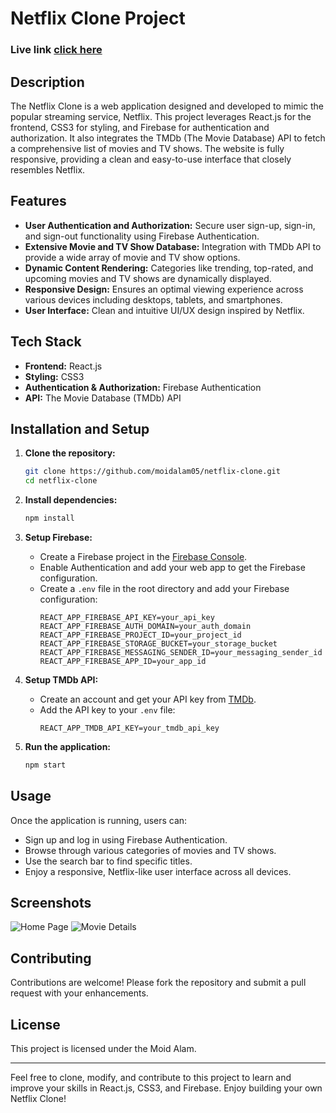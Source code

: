 # Netflix Clone Project

### Live link [click here](https://thenetflix-clone.netlify.app/)

## Description
The Netflix Clone is a web application designed and developed to mimic the popular streaming service, Netflix. This project leverages React.js for the frontend, CSS3 for styling, and Firebase for authentication and authorization. It also integrates the TMDb (The Movie Database) API to fetch a comprehensive list of movies and TV shows. The website is fully responsive, providing a clean and easy-to-use interface that closely resembles Netflix.

## Features
- **User Authentication and Authorization:** Secure user sign-up, sign-in, and sign-out functionality using Firebase Authentication.
- **Extensive Movie and TV Show Database:** Integration with TMDb API to provide a wide array of movie and TV show options.
- **Dynamic Content Rendering:** Categories like trending, top-rated, and upcoming movies and TV shows are dynamically displayed.
- **Responsive Design:** Ensures an optimal viewing experience across various devices including desktops, tablets, and smartphones.
- **User Interface:** Clean and intuitive UI/UX design inspired by Netflix.

## Tech Stack
- **Frontend:** React.js
- **Styling:** CSS3
- **Authentication & Authorization:** Firebase Authentication
- **API:** The Movie Database (TMDb) API

## Installation and Setup
1. **Clone the repository:**
    ```bash
    git clone https://github.com/moidalam05/netflix-clone.git
    cd netflix-clone
    ```

2. **Install dependencies:**
    ```bash
    npm install
    ```

3. **Setup Firebase:**
    - Create a Firebase project in the [Firebase Console](https://console.firebase.google.com/).
    - Enable Authentication and add your web app to get the Firebase configuration.
    - Create a `.env` file in the root directory and add your Firebase configuration:
        ```plaintext
        REACT_APP_FIREBASE_API_KEY=your_api_key
        REACT_APP_FIREBASE_AUTH_DOMAIN=your_auth_domain
        REACT_APP_FIREBASE_PROJECT_ID=your_project_id
        REACT_APP_FIREBASE_STORAGE_BUCKET=your_storage_bucket
        REACT_APP_FIREBASE_MESSAGING_SENDER_ID=your_messaging_sender_id
        REACT_APP_FIREBASE_APP_ID=your_app_id
        ```

4. **Setup TMDb API:**
    - Create an account and get your API key from [TMDb](https://www.themoviedb.org/).
    - Add the API key to your `.env` file:
        ```plaintext
        REACT_APP_TMDB_API_KEY=your_tmdb_api_key
        ```

5. **Run the application:**
    ```bash
    npm start
    ```

## Usage
Once the application is running, users can:
- Sign up and log in using Firebase Authentication.
- Browse through various categories of movies and TV shows.
- Use the search bar to find specific titles.
- Enjoy a responsive, Netflix-like user interface across all devices.

## Screenshots
![Home Page](path-to-screenshot-home-page)
![Movie Details](path-to-screenshot-movie-details)

## Contributing
Contributions are welcome! Please fork the repository and submit a pull request with your enhancements.

## License
This project is licensed under the Moid Alam.

---

Feel free to clone, modify, and contribute to this project to learn and improve your skills in React.js, CSS3, and Firebase. Enjoy building your own Netflix Clone!

